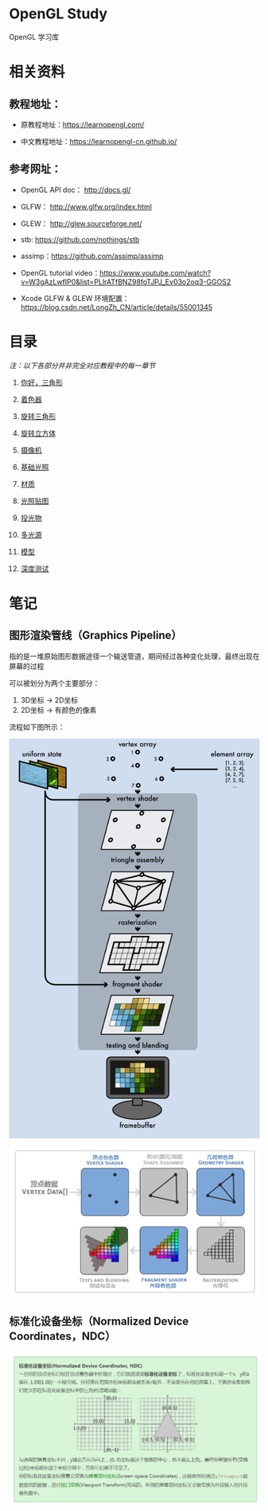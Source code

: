 # OpenGL Study

OpenGL 学习库

# 相关资料
## 教程地址：

  - 原教程地址：https://learnopengl.com/
  
  - 中文教程地址：https://learnopengl-cn.github.io/

## 参考网址：

  - OpenGL API doc： http://docs.gl/
  
  - GLFW： http://www.glfw.org/index.html
  
  - GLEW： http://glew.sourceforge.net/
  
  - stb: https://github.com/nothings/stb
  
  - assimp：https://github.com/assimp/assimp
  
  - OpenGL tutorial video：https://www.youtube.com/watch?v=W3gAzLwfIP0&list=PLlrATfBNZ98foTJPJ_Ev03o2oq3-GGOS2

  - Xcode GLFW & GLEW 环境配置：https://blog.csdn.net/LongZh_CN/article/details/55001345

# 目录

*注：以下各部分并非完全对应教程中的每一章节*

1. [你好，三角形](https://github.com/yangruihan/OpenGL_study/tree/master/OpenGL_study/src/test/test1)

2. [着色器](https://github.com/yangruihan/OpenGL_study/tree/master/OpenGL_study/src/test/test2)

3. [旋转三角形](https://github.com/yangruihan/OpenGL_study/tree/master/OpenGL_study/src/test/test3)

4. [旋转立方体](https://github.com/yangruihan/OpenGL_study/tree/master/OpenGL_study/src/test/test4)

5. [摄像机](https://github.com/yangruihan/OpenGL_study/tree/master/OpenGL_study/src/test/test5)

6. [基础光照](https://github.com/yangruihan/OpenGL_study/tree/master/OpenGL_study/src/test/test6)

7. [材质](https://github.com/yangruihan/OpenGL_study/tree/master/OpenGL_study/src/test/test7)

8. [光照贴图](https://github.com/yangruihan/OpenGL_study/tree/master/OpenGL_study/src/test/test8)

9. [投光物](https://github.com/yangruihan/OpenGL_study/tree/master/OpenGL_study/src/test/test9)

10. [多光源](https://github.com/yangruihan/OpenGL_study/tree/master/OpenGL_study/src/test/test10)

11. [模型](https://github.com/yangruihan/OpenGL_study/tree/master/OpenGL_study/src/test/test11)

12. [深度测试](https://github.com/yangruihan/OpenGL_study/tree/master/OpenGL_study/src/test/test12)

# 笔记
## 图形渲染管线（Graphics Pipeline）

指的是一堆原始图形数据途径一个输送管道，期间经过各种变化处理，最终出现在屏幕的过程

可以被划分为两个主要部分：

1. 3D坐标 -> 2D坐标
2. 2D坐标 -> 有颜色的像素

流程如下图所示：

![](README/1.png)

![](README/2.png)

## 标准化设备坐标（Normalized Device Coordinates，NDC）

![](README/3.png)
